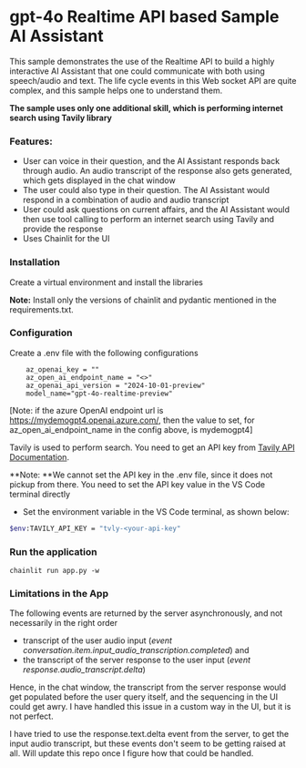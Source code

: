# gpt-4o Realtime API based Sample AI Assistant

This sample demonstrates the use of the Realtime API to build a highly interactive AI Assistant that one could communicate with both using speech/audio and text.
The life cycle events in this Web socket API are quite complex, and this sample helps one to understand them.

**The sample uses only one additional skill, which is performing internet search using Tavily library**


### Features:

- User can voice in their question, and the AI Assistant responds back through audio. An audio transcript of the response also gets generated, which gets displayed in the chat window
- The user could also type in their question. The AI Assistant would respond in a combination of audio and audio transcript
- User could ask questions on current affairs, and the AI Assistant would then use tool calling to perform an internet search using Tavily and provide the response
- Uses Chainlit for the UI

### Installation

Create a virtual environment and install the libraries

**Note:**  Install only the versions of chainlit and pydantic mentioned in the requirements.txt.

### Configuration


Create a .env file with the following configurations

```
    az_openai_key = ""
    az_open_ai_endpoint_name = "<>"
    az_openai_api_version = "2024-10-01-preview"
    model_name="gpt-4o-realtime-preview"

```

[Note: if the azure OpenAI endpoint url is https://mydemogpt4.openai.azure.com/, then the value to set, for az_open_ai_endpoint_name in the config above, is mydemogpt4]

Tavily is used to perform search. You need to get an API key from [Tavily API Documentation](https://docs.tavily.com/docs/rest-api/api-reference).

**Note: **We cannot set the API key in the .env file, since it does not pickup from there. You need to set the API key value in the VS Code terminal directly

- Set the environment variable in the VS Code terminal, as shown below:

```sh
$env:TAVILY_API_KEY = "tvly-<your-api-key"
```

### Run the application

```
chainlit run app.py -w
```

### Limitations in the App

The following events are returned by the server asynchronously, and not necessarily in the right order
- transcript of the user audio input (*event conversation.item.input_audio_transcription.completed*) and
- the transcript of the server response to the user input (*event response.audio_transcript.delta*)

Hence, in the chat window, the transcript from the server response would get populated before the user query itself, and the sequencing in the UI could get awry.
I have handled this issue in a custom way in the UI, but it is not perfect.

I have tried to use the response.text.delta event from the server, to get the input audio transcript, but these events don't seem to be getting raised at all.
Will update this repo once I figure how that could be handled.
